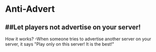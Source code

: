 # Anti-Advert
##Let players not advertise on your server!
-------------------------------------------
How it works?
-When someone tries to advertise another server on your server, it says "Play only on this server! It is the best!"
